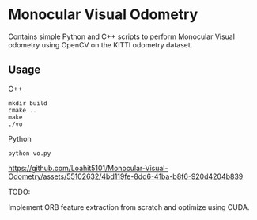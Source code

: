 # Monocular Visual Odometry

Contains simple Python and C++ scripts to perform Monocular Visual odometry using OpenCV on the KITTI odometry dataset. 

## Usage

C++

```
mkdir build
cmake ..
make
./vo
```
Python

```
python vo.py
```




https://github.com/Loahit5101/Monocular-Visual-Odometry/assets/55102632/4bd119fe-8dd6-41ba-b8f6-920d4204b839




TODO:

Implement ORB feature extraction from scratch and optimize using CUDA.
